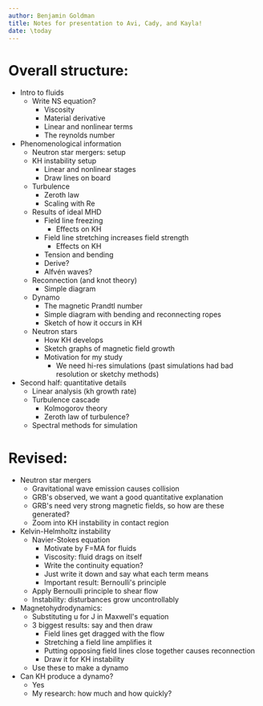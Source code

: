 ```yaml
---
author: Benjamin Goldman
title: Notes for presentation to Avi, Cady, and Kayla!
date: \today
---
```


# Overall structure:
- Intro to fluids
    - Write NS equation?
        - Viscosity
        - Material derivative
        - Linear and nonlinear terms
        - The reynolds number
- Phenomenological information
    - Neutron star mergers: setup
    - KH instability setup
        - Linear and nonlinear stages
        - Draw lines on board
    - Turbulence
        - Zeroth law
        - Scaling with Re
    - Results of ideal MHD
        - Field line freezing
            - Effects on KH
        - Field line stretching increases field strength
            - Effects on KH
        - Tension and bending
        - Derive?
        - Alfvén waves?
    - Reconnection (and knot theory)
        - Simple diagram
    - Dynamo
        - The magnetic Prandtl number
        - Simple diagram with bending and reconnecting ropes
        - Sketch of how it occurs in KH
    - Neutron stars
        - How KH develops
        - Sketch graphs of magnetic field growth
        - Motivation for my study
            - We need hi-res simulations (past simulations had bad resolution or sketchy methods)
- Second half: quantitative details
    - Linear analysis (kh growth rate)
    - Turbulence cascade
        - Kolmogorov theory
        - Zeroth law of turbulence?
    - Spectral methods for simulation


# Revised:

- Neutron star mergers
    - Gravitational wave emission causes collision
    - GRB's observed, we want a good quantitative explanation
    - GRB's need very strong magnetic fields, so how are these generated?
    - Zoom into KH instability in contact region
- Kelvin-Helmholtz instability
    - Navier-Stokes equation
        - Motivate by F=MA for fluids
        - Viscosity: fluid drags on itself
        - Write the continuity equation?
        - Just write it down and say what each term means
        - Important result: Bernoulli's principle
    - Apply Bernoulli principle to shear flow
    - Instability: disturbances grow uncontrollably
- Magnetohydrodynamics:
    - Substituting u for J in Maxwell's equation
    - 3 biggest results: say and then draw
        - Field lines get dragged with the flow
        - Stretching a field line amplifies it
        - Putting opposing field lines close together causes reconnection
        - Draw it for KH instability
    - Use these to make a dynamo
- Can KH produce a dynamo?
    - Yes
    - My research: how much and how quickly?
